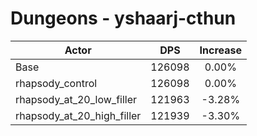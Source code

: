 # Dungeons - yshaarj-cthun
| Actor | DPS | Increase |
|---|:---:|:---:|
|Base|126098|0.00%|
|rhapsody_control|126098|0.00%|
|rhapsody_at_20_low_filler|121963|-3.28%|
|rhapsody_at_20_high_filler|121939|-3.30%|
